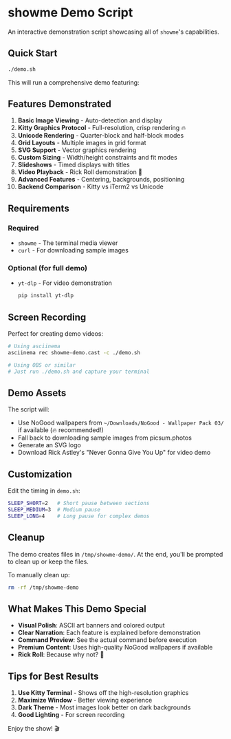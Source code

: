 # showme Demo Script

An interactive demonstration script showcasing all of `showme`'s capabilities.

## Quick Start

```bash
./demo.sh
```

This will run a comprehensive demo featuring:

## Features Demonstrated

1. **Basic Image Viewing** - Auto-detection and display
2. **Kitty Graphics Protocol** - Full-resolution, crisp rendering 🔥
3. **Unicode Rendering** - Quarter-block and half-block modes
4. **Grid Layouts** - Multiple images in grid format
5. **SVG Support** - Vector graphics rendering
6. **Custom Sizing** - Width/height constraints and fit modes
7. **Slideshows** - Timed displays with titles
8. **Video Playback** - Rick Roll demonstration 🎵
9. **Advanced Features** - Centering, backgrounds, positioning
10. **Backend Comparison** - Kitty vs iTerm2 vs Unicode

## Requirements

### Required
- `showme` - The terminal media viewer
- `curl` - For downloading sample images

### Optional (for full demo)
- `yt-dlp` - For video demonstration
  ```bash
  pip install yt-dlp
  ```

## Screen Recording

Perfect for creating demo videos:

```bash
# Using asciinema
asciinema rec showme-demo.cast -c ./demo.sh

# Using OBS or similar
# Just run ./demo.sh and capture your terminal
```

## Demo Assets

The script will:
- Use NoGood wallpapers from `~/Downloads/NoGood - Wallpaper Pack 03/` if available (🔥 recommended!)
- Fall back to downloading sample images from picsum.photos
- Generate an SVG logo
- Download Rick Astley's "Never Gonna Give You Up" for video demo

## Customization

Edit the timing in `demo.sh`:

```bash
SLEEP_SHORT=2   # Short pause between sections
SLEEP_MEDIUM=3  # Medium pause
SLEEP_LONG=4    # Long pause for complex demos
```

## Cleanup

The demo creates files in `/tmp/showme-demo/`. At the end, you'll be prompted to clean up or keep the files.

To manually clean up:
```bash
rm -rf /tmp/showme-demo
```

## What Makes This Demo Special

- **Visual Polish**: ASCII art banners and colored output
- **Clear Narration**: Each feature is explained before demonstration
- **Command Preview**: See the actual command before execution
- **Premium Content**: Uses high-quality NoGood wallpapers if available
- **Rick Roll**: Because why not? 🎸

## Tips for Best Results

1. **Use Kitty Terminal** - Shows off the high-resolution graphics
2. **Maximize Window** - Better viewing experience
3. **Dark Theme** - Most images look better on dark backgrounds
4. **Good Lighting** - For screen recording

Enjoy the show! 🎬
